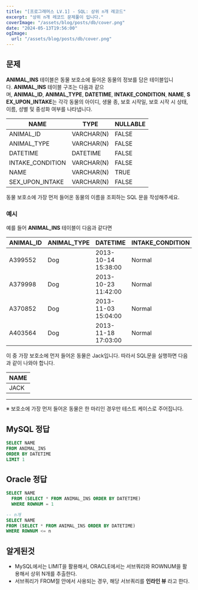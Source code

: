 ```yaml
---
title: "[프로그래머스 LV.1] - SQL: 상위 n개 레코드"
excerpt: "상위 n개 레코드 문제풀이 입니다."
coverImage: "/assets/blog/posts/db/cover.png"
date: "2024-05-13T19:56:00"
ogImage:
  url: "/assets/blog/posts/db/cover.png"
---
```


## 문제

**ANIMAL_INS** 테이블은 동물 보호소에 들어온 동물의 정보를 담은 테이블입니다. **ANIMAL_INS** 테이블 구조는 다음과 같으며, **ANIMAL_ID**, **ANIMAL_TYPE**, **DATETIME**, **INTAKE_CONDITION**, **NAME**, **SEX_UPON_INTAKE**는 각각 동물의 아이디, 생물 종, 보호 시작일, 보호 시작 시 상태, 이름, 성별 및 중성화 여부를 나타냅니다.

| NAME             | TYPE       | NULLABLE |
| ---------------- | ---------- | -------- |
| ANIMAL_ID        | VARCHAR(N) | FALSE    |
| ANIMAL_TYPE      | VARCHAR(N) | FALSE    |
| DATETIME         | DATETIME   | FALSE    |
| INTAKE_CONDITION | VARCHAR(N) | FALSE    |
| NAME             | VARCHAR(N) | TRUE     |
| SEX_UPON_INTAKE  | VARCHAR(N) | FALSE    |

동물 보호소에 가장 먼저 들어온 동물의 이름을 조회하는 SQL 문을 작성해주세요.

### 예시

예를 들어 **ANIMAL_INS** 테이블이 다음과 같다면

| ANIMAL_ID | ANIMAL_TYPE | DATETIME            | INTAKE_CONDITION | NAME     | SEX_UPON_INTAKE |
| --------- | ----------- | ------------------- | ---------------- | -------- | --------------- |
| A399552   | Dog         | 2013-10-14 15:38:00 | Normal           | Jack     | Neutered Male   |
| A379998   | Dog         | 2013-10-23 11:42:00 | Normal           | Disciple | Intact Male     |
| A370852   | Dog         | 2013-11-03 15:04:00 | Normal           | Katie    | Spayed Female   |
| A403564   | Dog         | 2013-11-18 17:03:00 | Normal           | Anna     | Spayed Female   |

이 중 가장 보호소에 먼저 들어온 동물은 Jack입니다. 따라서 SQL문을 실행하면 다음과 같이 나와야 합니다.

| NAME |
| ---- |
| JACK |

---

※ 보호소에 가장 먼저 들어온 동물은 한 마리인 경우만 테스트 케이스로 주어집니다.

## MySQL 정답

```sql
SELECT NAME
FROM ANIMAL_INS
ORDER BY DATETIME
LIMIT 1
```

## Oracle 정답

```sql
SELECT NAME
  FROM (SELECT * FROM ANIMAL_INS ORDER BY DATETIME)
  WHERE ROWNUM = 1

-- n개
SELECT NAME
FROM (SELECT * FROM ANIMAL_INS ORDER BY DATETIME)
WHERE ROWNUM <= n

```

## 알게된것

- MySQL에서는 LIMIT을 활용해서, ORACLE에서는 서브쿼리와 ROWNUM을 활용해서 상위 N개를 추출한다.
- 서브쿼리가 FROM절 안에서 사용되는 경우, 해당 서브쿼리를 **인라인 뷰** 라고 한다.
